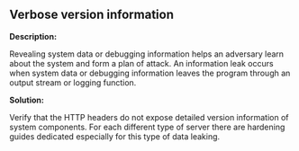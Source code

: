 
Verbose version information
-------

**Description:**

Revealing system data or debugging information helps an adversary learn about the system 
and form a plan of attack. An information leak occurs when system data or debugging 
information leaves the program through an output stream or logging function.


**Solution:**

Verify that the HTTP headers do not expose detailed version information of system 
components. For each different type of server there are hardening guides dedicated
especially for this type of data leaking. 



	